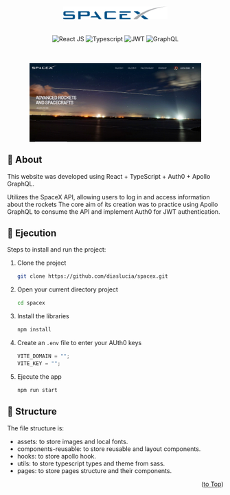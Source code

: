 <a id="readme-top"></a>
<br />

<div align="center">
  <img src="public/assets/images/logo.png" alt="Logo" width="auto" height="30">
   <br/>
   <br/>
  <br/>
  <div>
    <img height="30px" alt="React JS" src="https://img.shields.io/badge/react-%2320232a.svg?style=for-the-badge&logo=react&logoColor=%2361DAFB" />
    <img height="30px" alt="Typescript" src="https://img.shields.io/badge/Typescript-1572B6?style=for-the-badge&logo=typescript&logoColor=white" />
    <img height="30px" alt="JWT" src="https://img.shields.io/badge/JWT-black?style=for-the-badge&logo=JSON%20web%20tokens" />
    <img height="30px" alt="GraphQL" src="https://img.shields.io/badge/-ApolloGraphQL-311C87?style=for-the-badge&logo=apollo-graphql" />
  </div>
    <br/>
    <br/>
</div>

<p align="center">
  <img src="public/assets/images/gif.gif" width="400" align=center />
</p>

## 🔎 About

This website was developed using React + TypeScript + Auth0 + Apollo GraphQL.

Utilizes the SpaceX API, allowing users to log in and access information about the rockets The core aim of its creation was to practice using Apollo GraphQL to consume the API and implement Auth0 for JWT authentication.

## 🚀 Ejecution

Steps to install and run the project:

1. Clone the project
   ```sh
   git clone https://github.com/diaslucia/spacex.git
   ```
2. Open your current directory project
   ```sh
   cd spacex
   ```
3. Install the libraries
   ```sh
   npm install
   ```
4. Create an `.env` file to enter your AUth0 keys
   ```js
   VITE_DOMAIN = "";
   VITE_KEY = "";
   ```
5. Ejecute the app

   ```sh
   npm run start
   ```

## 📂 Structure

The file structure is:

- assets: to store images and local fonts.
- components-reusable: to store reusable and layout components.
- hooks: to store apollo hook.
- utils: to store typescript types and theme from sass.
- pages: to store pages structure and their components.

<p align="right">(<a href="#readme-top">to Top</a>)</p>

